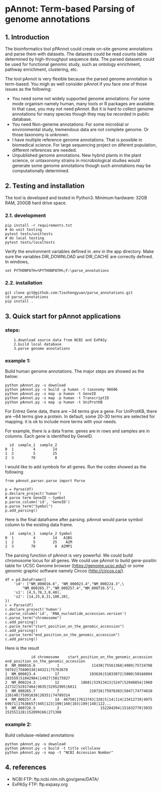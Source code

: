 # pAnnot: Term-based Parsing of genome annotations

## 1. Introduction
The bioinformatics tool pPAnnot could create on-site genome annotations and parse them with datasets.
The datasets could be read counts table determined by high-throughput sequence data.
The parsed datasets could be used for functional genomic study,
such as ontology enrichment, pathway enrichment, clustering, etc.

The tool pAnnot is very flexible because the parsed genome annotation is term-based. You migh as well consider
pAnnot if you face one of those issues as the following:
- You need some not widely supported genome annotations: For some mode organism namely human, many tools or R packages
    are available. In that case, you may not need pAnnot. But it is hard to collect genome annotations for many species
    though they may be recorded in public database.
- You need Non-geneme annotations: For some microbial or environmental study, tremendous data are not complete genome.
    Or those taxonomy is unknown.
- I have multiple reference genome annotations. That is possible in biomedical science. For large sequencing project
    on diferent population, different references are needed.
- Unpublished genome annotations. New hybrid plants in the plant science, or untaxonomy strains in microbiological studies
    would generate some genome annotations though such annotations may be computationally determined.

## 2. Testing and installation
The tool is developed and tested in Python3. Minimum hardware: 32GB RAM, 200GB hard drive space.

### 2.1. development



```
pip install -r requirements.txt
# do unit testing
pytest tests/unittests
# do local testing
pytest tests/localtests
```
Verify the environment variables defined in .env in the app directory.
Make sure the variables DIR_DOWNLOAD and DIR_CACHE are correctly defined.
In windows, 
```
set PYTHONPATH=%PYTHONPATH%;F:\parse_annotations
```

### 2.2. installation


```
git clone git@github.com:Tiezhengyuan/parse_annotations.git
cd parse_annotations
pip install .
```


## 3. Quick start for pAnnot applications

### steps:
        1.download source data from NCBI and ExPASy
        2.build local database 
        3.parse genome annotations

### example 1:  
Build human genome annotations. The major steps are showed as the below:
```
python pAnnot.py -s download
python pAnnot.py -s build -p human -t taxonomy 96606
python pAnnot.py -s map -p human -t GeneID
python pAnnot.py -s map -p human -t TranscriptID
python pAnnot.py -s map -p human -t UniProtKB
```
For Entrez Gene data, there are ~34 terms give a gene.
For UniProtKB, there are ~64 terms give a protein. In default, 
some 20-30 terms are selected for mapping. it is ok to include more terms with your needs.

For example, there is a data frame. genes are in rows and samples are in columns.
Each gene is identified by GeneID.
```
  id  sample_1  sample_2
0  1         4        14
1  2         5        25
2  3        78         8
```

I would like to add symbols for all genes. Run the codes showed as the following
```
from pAnnot.parser.parse import Parse

p = Parse(df)
p.declare_project('human')
# parse term GeneID ~ Symbol
p.parse_column('id', 'GeneID')
p.parse_term("Symbol")
p.add_parsing()
```

Here is the final dataframe after parsing. pAnnot would parse symbol 
column to the existing data frame.
```
  id  sample_1  sample_2 Symbol
0  1         4        14   A1BG
1  2         5        25    A2M
2  3        78         8  A2MP1
```

The parsing function of pAnnot is very powerful. We could build chromosome locus for all genes.
We could use pAnnot to build gene-positin table for UCSC Genome browser (https://genome.ucsc.edu/) or 
some genomic graphic software namely Circos (http://circos.ca/).
```
df = pd.DataFrame({
    'id': ["NM_000016.6", "NM_000023.4","NM_000224.3",\
        "NM_000265.7","NM_000257.4","NM_000726.5"],
    's1': [4,5,78,3,0,40],
    's2': [14,25,8,31,100,20],
})
c = Parse(df)
c.declare_project('human')
c.parse_column('id', 'RNA_nucleotide_accession.version')
c.parse_term("chromosome")
c.add_parsing()
c.parse_term("start_position_on_the_genomic_accession")
c.add_parsing()
c.parse_term("end_position_on_the_genomic_accession")
c.add_parsing()
```
Here is the result
```
            id chromosome    start_position_on_the_genomic_accession              end_position_on_the_genomic_accession
0  NM_000016.6          1               11430|75561368|4989|75724708                      50762|75600338|44321|75763678
1  NM_000023.4         17              193636|51033072|5000|50166004                     203559|51042984|14927|50175927
2  NM_000224.3         12          18681|52913413|5247|52948854|1960                  22732|52917464|9035|52952905|6011
3  NM_000265.7          7              210726|75976303|5047|74774010                     226140|75991630|20351|74789314
4  NM_000257.4         14  46750|17613743|328|5|14|114|23412739|4975  69671|17636657|445|123|190|160|103|109|148|122...
5  NM_000726.5          2                   152284204|151832770|5035                         152551128|152099166|271308
```


### example 2: 
Build cellulase-related annotations
```
python pAnnot.py -s download
python pAnnot.py -s build -t title cellulase
python pAnnot.py -s map -t "NCBI Accession Number"
```



## 4. references
- NCBI FTP: ftp.ncbi.nlm.nih.gov/gene/DATA/
- ExPASy FTP: ftp.expasy.org